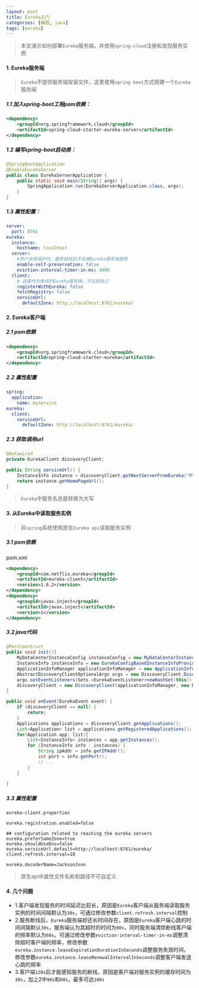 ```yaml
---
layout: post
title: Eureka入门
categories: [编程, java]
tags: [eureka]
---
```


> 本文演示如何部署`Eureka`服务端，并使用`spring-cloud`注册和发现服务实例

#### 1. Eureka服务端

> `Eureka`不提供服务端安装文件，这里使用`spring boot`方式搭建一个`Eureka`服务端

##### 1.1 加入spring-boot工程pom依赖：
```xml
<dependency>
    <groupId>org.springframework.cloud</groupId>
    <artifactId>spring-cloud-starter-eureka-server</artifactId>
</dependency>
```

##### 1.2 编写spring-boot启动类：
```java
@SpringBootApplication
@EnableEurekaServer
public class EurekaServerApplication {
    public static void main(String[] args) {
        SpringApplication.run(EurekaServerApplication.class, args);
    }
}
```

##### 1.3 属性配置：
```yaml
server:
  port: 8761
eureka:
  instance:
    hostname: localhost
  server:
    #开户自我保护时，服务掉线后不会被Eureka服务端删除
    enable-self-preservation: false
    eviction-interval-timer-in-ms: 4000
  client:
    # 这里作为单纯的Eureka服务端，不注册自己
    registerWithEureka: false
    fetchRegistry: false
    serviceUrl:
      defaultZone: http://localhost:8762/eureka/
```

#### 2. Eureka客户端

##### 2.1 pom依赖
```xml
<dependency>
    <groupId>org.springframework.cloud</groupId>
    <artifactId>spring-cloud-starter-eureka</artifactId>
</dependency>
```

##### 2.2 属性配置
```yaml
spring:
  application:
    name: myservice
eureka:
  client:
    serviceUrl:
      defaultZone: http://localhost:8761/eureka/
```

##### 2.3 获取调用url
```java
@Autowired
private EurekaClient discoveryClient;

public String serviceUrl() {
    InstanceInfo instance = discoveryClient.getNextServerFromEureka("MYSERVICE", false);
    return instance.getHomePageUrl();
}

```

> `Eureka`中服务名总是转换为大写

#### 3. 从Eureka中读取服务实例
> 非`spring`系统使用原生`Eureka api`读取服务实例

##### 3.1 pom依赖
pom.xml
```xml
<dependency>
    <groupId>com.netflix.eureka</groupId>
    <artifactId>eureka-client</artifactId>
    <version>1.6.2</version>
</dependency>
<dependency>
    <groupId>javax.inject</groupId>
    <artifactId>javax.inject</artifactId>
    <version>1</version>
</dependency>
```

##### 3.2 java代码
```java
@PostConstruct
public void init(){
    MyDataCenterInstanceConfig instanceConfig = new MyDataCenterInstanceConfig();
    InstanceInfo instanceInfo = new EurekaConfigBasedInstanceInfoProvider(instanceConfig).get();
    ApplicationInfoManager applicationInfoManager = new ApplicationInfoManager(instanceConfig, instanceInfo);
    AbstractDiscoveryClientOptionalArgs args = new DiscoveryClient.DiscoveryClientOptionalArgs();
    args.setEventListeners(Sets.<EurekaEventListener>newHashSet(this));
    discoveryClient = new DiscoveryClient(applicationInfoManager, new DefaultEurekaClientConfig(), args);
}

public void onEvent(EurekaEvent event) {
    if (discoveryClient == null) {
        return;
    }
    Applications applications = discoveryClient.getApplications();
    List<Application> list = applications.getRegisteredApplications();
    for(Application app: list){
        List<InstanceInfo> instances = app.getInstances();
        for (InstanceInfo info : instances) {
            String ipAddr = info.getIPAddr();
            int port = info.getPort();
            // ...
        }
    }
    
}
```

##### 3.3 属性配置
`eureka-client.properties`
```properties
eureka.registration.enabled=false

## configuration related to reaching the eureka servers
eureka.preferSameZone=true
eureka.shouldUseDns=false
eureka.serviceUrl.default=http://localhost:8761/eureka/
client.refresh.interval=10

eureka.decoderName=JacksonJson
```
> 原生api中属性文件名称和路径不可自定义


#### 4. 几个问题

* 1.客户端发现服务的时间延迟比较长，原因是`Eureka`客户端从服务端读取服务实例的时间间隔默认为`30s`，可通过修改参数`client.refresh.interval`控制
* 2.服务断线后，`Eureka`服务端却还长时间存在，原因是`Eureka`客户端心跳的时间间隔默认`30s`，服务端认为其超时的时间为`90s`，同时服务端清除断线客户端的频率默认为`60s`。可通过修改参数`eviction-interval-timer-in-ms`调整清除超时客户端的频率，修改参数`eureka.instance.leaseExpirationDurationInSeconds`调整服务失效时间，修改参数`eureka.instance.leaseRenewalIntervalInSeconds`调整客户端发送心跳的频率
* 3.客户端`120s`后才能感知服务的断线，原因是客户端对服务实例的缓存时间为`30s`，加上2中`90s`和`60s`，最多可达`180s`